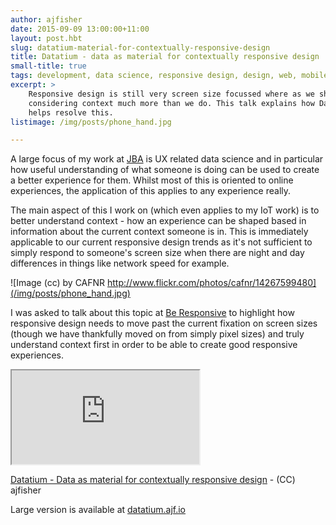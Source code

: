 ```yaml
---
author: ajfisher
date: 2015-09-09 13:00:00+11:00
layout: post.hbt
slug: datatium-material-for-contextually-responsive-design
title: Datatium - data as material for contextually responsive design
small-title: true
tags: development, data science, responsive design, design, web, mobile, context
excerpt: >
    Responsive design is still very screen size focussed where as we should be
    considering context much more than we do. This talk explains how Datatium
    helps resolve this.
listimage: /img/posts/phone_hand.jpg

---
```


A large focus of my work at [JBA](jbadigital.com) is UX related data science
and in particular how useful understanding of what someone is doing can be used
to create a better experience for them. Whilst most of this is oriented to
online experiences, the application of this applies to any experience really.

The main aspect of this I work on (which even applies to my IoT work) is to
better understand context - how an experience can be shaped based in information
about the current context someone is in. This is immediately applicable to
our current responsive design trends as it's not sufficient to simply respond
to someone's screen size when there are night and day differences in things like
network speed for example.

![Image (cc) by CAFNR http://www.flickr.com/photos/cafnr/14267599480](/img/posts/phone_hand.jpg)

I was asked to talk about this topic at [Be Responsive](http://beresponsive.io)
to highlight how responsive design needs to move past the current fixation on
screen sizes (though we have thankfully moved on from simply pixel sizes) and
truly understand context first in order to be able to create good responsive
experiences.

<p class="mediacontainer"><iframe title="Datatium slides" src="http://datatium.ajf.io/"></iframe></p>

<p class="caption"><a href="http://datatium.ajf.io/">Datatium - Data as material
for contextually responsive design</a> - (CC) ajfisher</p>

Large version is available at [datatium.ajf.io](http://datatium.ajf.io/)
